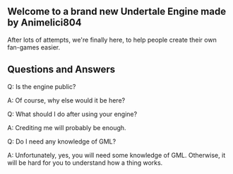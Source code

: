 ## Welcome to a brand new Undertale Engine made by Animelici804
After lots of attempts, we're finally here, to help people create their own fan-games easier.

## Questions and Answers
Q: Is the engine public?

A: Of course, why else would it be here?


Q: What should I do after using your engine?

A: Crediting me will probably be enough.


Q: Do I need any knowledge of GML?

A: Unfortunately, yes, you will need some knowledge of GML. Otherwise, it will be hard for you to understand how a thing works.
